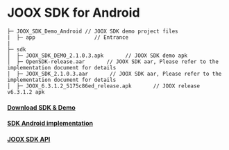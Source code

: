 # JOOX SDK for Android

```
├─ JOOX_SDK_Demo_Android // JOOX SDK demo project files
|  ├─ app                   // Entrance
| 
├─ sdk 
│  ├─ JOOX_SDK_DEMO_2.1.0.3.apk       // JOOX SDK demo apk 
│  ├─ OpenSDK-release.aar       // JOOX SDK aar, Please refer to the implementation document for details
│  ├─ JOOX_SDK_2.1.0.3.aar       // JOOX SDK aar, Please refer to the implementation document for details
│  ├─ JOOX_6.3.1.2_5175c86ed_release.apk       // JOOX release v6.3.1.2 apk 
```

#### [Download SDK & Demo](https://github.com/TencentCloud/joox-sdk-android/tree/main/sdk)

#### [SDK Android implementation](https://github.com/TencentCloud/joox-sdk-android/blob/main/doc/SDK%20Android%20Implementation.md)

#### [JOOX SDK API](https://github.com/TencentCloud/joox-sdk-android/blob/main/doc/JOOX%20SDK%20API.md)
